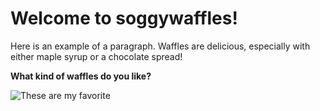 # Welcome to soggywaffles!

Here is an example of a paragraph. Waffles are delicious, especially with either maple syrup or a chocolate spread!

**What kind of waffles do you like?**

![These are my favorite](/soggywaffles/images/waffles.jpg)